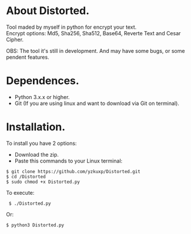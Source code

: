 # About Distorted.
Tool maded by myself in python for encrypt your text.\
Encrypt options: Md5, Sha256, Sha512, Base64, Reverte Text and Cesar Cipher.

OBS: The tool it's still in development. And may have some bugs, or some pendent features.

# Dependences.
- Python 3.x.x or higher.
- Git (If you are using linux and want to download via Git on terminal).

# Installation.
To install you have 2 options:
- Download the zip.
- Paste this commands to your Linux terminal:
 ```
 $ git clone https://github.com/yzkuxp/Distorted.git
 $ cd /Distorted
 $ sudo chmod +x Distorted.py
 ```
 To execute:
 ```
  $ ./Distorted.py
 ```
 Or:
 ```
 $ python3 Distorted.py
 ```
